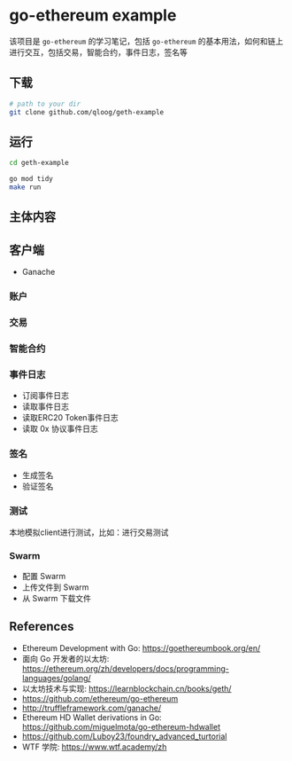 # go-ethereum example

该项目是 `go-ethereum` 的学习笔记，包括 `go-ethereum` 的基本用法，如何和链上进行交互，包括交易，智能合约，事件日志，签名等

## 下载

```bash
# path to your dir
git clone github.com/qloog/geth-example
```

## 运行
```bash
cd geth-example

go mod tidy
make run
```

## 主体内容

## 客户端

- Ganache

### 账户

### 交易

### 智能合约

### 事件日志

- 订阅事件日志
- 读取事件日志
- 读取ERC20 Token事件日志
- 读取 0x 协议事件日志

### 签名

- 生成签名
- 验证签名

### 测试

本地模拟client进行测试，比如：进行交易测试

### Swarm

- 配置 Swarm
- 上传文件到 Swarm
- 从 Swarm 下载文件

## References

- Ethereum Development with Go: https://goethereumbook.org/en/
- 面向 Go 开发者的以太坊: https://ethereum.org/zh/developers/docs/programming-languages/golang/
- 以太坊技术与实现: https://learnblockchain.cn/books/geth/
- https://github.com/ethereum/go-ethereum
- http://truffleframework.com/ganache/
- Ethereum HD Wallet derivations in Go: https://github.com/miguelmota/go-ethereum-hdwallet
- https://github.com/Luboy23/foundry_advanced_turtorial
- WTF 学院: https://www.wtf.academy/zh 
